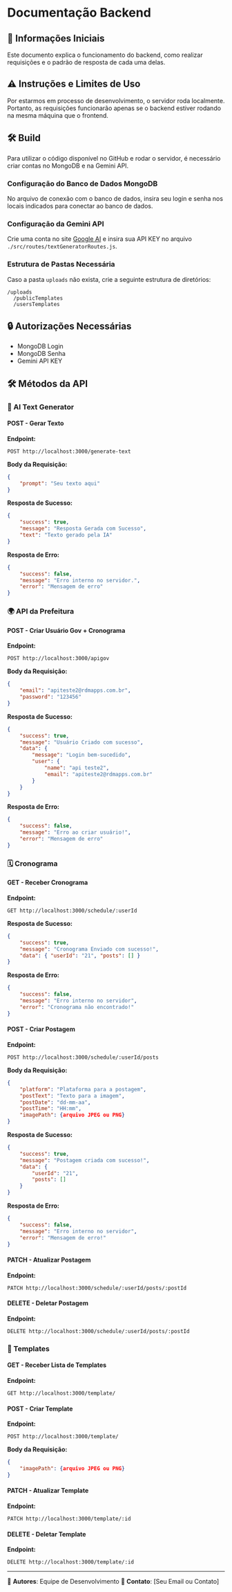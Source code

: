 # Documentação Backend

## 📄 Informações Iniciais

Este documento explica o funcionamento do backend, como realizar requisições e o padrão de resposta de cada uma delas.

## ⚠️ Instruções e Limites de Uso

Por estarmos em processo de desenvolvimento, o servidor roda localmente. Portanto, as requisições funcionarão apenas se o backend estiver rodando na mesma máquina que o frontend.

## 🛠️ Build

Para utilizar o código disponível no GitHub e rodar o servidor, é necessário criar contas no MongoDB e na Gemini API.

### Configuração do Banco de Dados MongoDB

No arquivo de conexão com o banco de dados, insira seu login e senha nos locais indicados para conectar ao banco de dados.

### Configuração da Gemini API

Crie uma conta no site [Google AI](https://ai.google.dev/) e insira sua API KEY no arquivo `./src/routes/textGeneratorRoutes.js`.

### Estrutura de Pastas Necessária

Caso a pasta `uploads` não exista, crie a seguinte estrutura de diretórios:

```
/uploads
  /publicTemplates
  /usersTemplates
```

## 🔒 Autorizações Necessárias

- MongoDB Login
- MongoDB Senha
- Gemini API KEY

## 🛠️ Métodos da API

### 🤖 AI Text Generator

#### POST - Gerar Texto

**Endpoint:**

```
POST http://localhost:3000/generate-text
```

**Body da Requisição:**

```json
{
    "prompt": "Seu texto aqui"
}
```

**Resposta de Sucesso:**

```json
{
    "success": true,
    "message": "Resposta Gerada com Sucesso",
    "text": "Texto gerado pela IA"
}
```

**Resposta de Erro:**

```json
{
    "success": false,
    "message": "Erro interno no servidor.",
    "error": "Mensagem de erro"
}
```

### 🌍 API da Prefeitura

#### POST - Criar Usuário Gov + Cronograma

**Endpoint:**

```
POST http://localhost:3000/apigov
```

**Body da Requisição:**

```json
{
    "email": "apiteste2@rdmapps.com.br",
    "password": "123456"
}
```

**Resposta de Sucesso:**

```json
{
    "success": true,
    "message": "Usuário Criado com sucesso",
    "data": {
        "message": "Login bem-sucedido",
        "user": {
            "name": "api teste2",
            "email": "apiteste2@rdmapps.com.br"
        }
    }
}
```

**Resposta de Erro:**

```json
{
    "success": false,
    "message": "Erro ao criar usuário!",
    "error": "Mensagem de erro"
}
```

### 🗓 Cronograma

#### GET - Receber Cronograma

**Endpoint:**

```
GET http://localhost:3000/schedule/:userId
```

**Resposta de Sucesso:**

```json
{
    "success": true,
    "message": "Cronograma Enviado com sucesso!",
    "data": { "userId": "21", "posts": [] }
}
```

**Resposta de Erro:**

```json
{
    "success": false,
    "message": "Erro interno no servidor",
    "error": "Cronograma não encontrado!"
}
```

#### POST - Criar Postagem

**Endpoint:**

```
POST http://localhost:3000/schedule/:userId/posts
```

**Body da Requisição:**

```json
{
    "platform": "Plataforma para a postagem",
    "postText": "Texto para a imagem",
    "postDate": "dd-mm-aa",
    "postTime": "HH:mm",
    "imagePath": {arquivo JPEG ou PNG}
}
```

**Resposta de Sucesso:**

```json
{
    "success": true,
    "message": "Postagem criada com sucesso!",
    "data": {
        "userId": "21",
        "posts": []
    }
}
```

**Resposta de Erro:**

```json
{
    "success": false,
    "message": "Erro interno no servidor",
    "error": "Mensagem de erro!"
}
```

#### PATCH - Atualizar Postagem

**Endpoint:**

```
PATCH http://localhost:3000/schedule/:userId/posts/:postId
```

#### DELETE - Deletar Postagem

**Endpoint:**

```
DELETE http://localhost:3000/schedule/:userId/posts/:postId
```

### 📝 Templates

#### GET - Receber Lista de Templates

**Endpoint:**

```
GET http://localhost:3000/template/
```

#### POST - Criar Template

**Endpoint:**

```
POST http://localhost:3000/template/
```

**Body da Requisição:**

```json
{
    "imagePath": {arquivo JPEG ou PNG}
}
```

#### PATCH - Atualizar Template

**Endpoint:**

```
PATCH http://localhost:3000/template/:id
```

#### DELETE - Deletar Template

**Endpoint:**

```
DELETE http://localhost:3000/template/:id
```

---

👤 **Autores**: Equipe de Desenvolvimento 👥 **Contato**: [Seu Email ou Contato]

